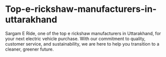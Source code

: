 # Top-e-rickshaw-manufacturers-in-uttarakhand
 Sargam E Ride, one of the top e rickshaw manufacturers in Uttarakhand, for your next electric vehicle purchase. With our commitment to quality, customer service, and sustainability, we are here to help you transition to a cleaner, greener future.
